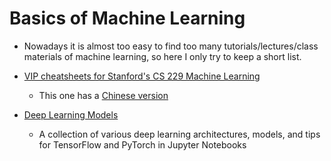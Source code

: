 # Basics of Machine Learning

* Nowadays it is almost too easy to find too many tutorials/lectures/class materials of machine learning, so here I only try to keep a short list.

- [VIP cheatsheets for Stanford's CS 229 Machine Learning](https://github.com/afshinea/stanford-cs-229-machine-learning)
	* This one has a [Chinese version](https://github.com/afshinea/stanford-cs-229-machine-learning/tree/master/zh)

- [Deep Learning Models](https://github.com/rasbt/deeplearning-models)
	* A collection of various deep learning architectures, models, and tips for TensorFlow and PyTorch in Jupyter Notebooks
